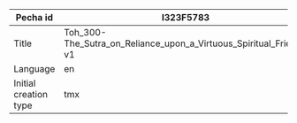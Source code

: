 |Pecha id | I323F5783
| --- | --- 
|Title | Toh_300-The_Sutra_on_Reliance_upon_a_Virtuous_Spiritual_Friend-v1 
|Language | en
|Initial creation type | tmx